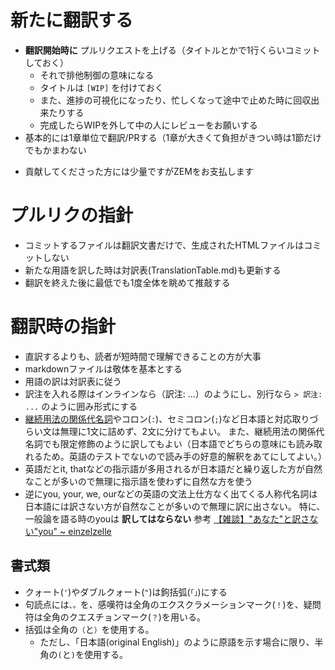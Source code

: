 # 新たに翻訳する

* **翻訳開始時に** プルリクエストを上げる（タイトルとかで1行くらいコミットしておく）
  + それで排他制御の意味になる
  + タイトルは `[WIP]` を付けておく
  + また、進捗の可視化になったり、忙しくなって途中で止めた時に回収出来たりする
  + 完成したらWIPを外して中の人にレビューをお願いする
* 基本的には1章単位で翻訳/PRする（1章が大きくて負担がきつい時は1節だけでもかまわない
+ 貢献してくださった方には少量ですがZEMをお支払します

# プルリクの指針

* コミットするファイルは翻訳文書だけで、生成されたHTMLファイルはコミットしない
* 新たな用語を訳した時は対訳表(TranslationTable.md)も更新する
* 翻訳を終えた後に最低でも1度全体を眺めて推敲する

# 翻訳時の指針

* 直訳するよりも、読者が短時間で理解できることの方が大事
* markdownファイルは敬体を基本とする
* 用語の訳は対訳表に従う
* 訳注を入れる際はインラインなら（訳注: ...）のようにし、別行なら
  `> 訳注: ...`
  のように囲み形式にする
* [継続用法の関係代名詞](http://e-grammar.info/relative/relative_23.html)やコロン(`:`)、セミコロン(`;`)など日本語と対応取りづらい文は無理に1文に詰めず、2文に分けてもよい。
  また、継続用法の関係代名詞でも限定修飾のように訳してもよい（日本語でどちらの意味にも読み取れるため。英語のテストでないので読み手の好意的解釈をあてにしてよい。）
* 英語だとit, thatなどの指示語が多用されるが日本語だと繰り返した方が自然なことが多いので無理に指示語を使わずに自然な方を使う
* 逆にyou, your, we, ourなどの英語の文法上仕方なく出てくる人称代名詞は日本語には訳さない方が自然なことが多いので無理に訳に出さない。
  特に、一般論を語る時のyouは **訳してはならない** 参考 [【雑談】"あなた"と訳さない"you" ~ einzelzelle](http://einzelzelle.blogspot.jp/2014/01/blog-post.html)

## 書式類

* クォート(`'`)やダブルクォート(`"`)は鉤括弧(`「」`)にする
* 句読点には`、。`を、感嘆符は全角のエクスクラメーションマーク(`！`)を、疑問符は全角のクエスチョンマーク(`？`)を用いる。
* 括弧は全角の`（`と`）`を使用する。
  + ただし、「日本語(original English)」のように原語を示す場合に限り、半角の`(`と`)`を使用する。
